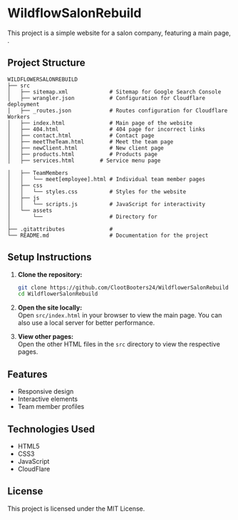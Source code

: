 # WildflowSalonRebuild

This project is a simple website for a salon company, featuring a main page, .

## Project Structure

```
WILDFLOWERSALONREBUILD
├── src
│   ├── sitemap.xml             # Sitemap for Google Search Console
│   ├── wrangler.json           # Configuration for Cloudflare deployment
│   ├── _routes.json            # Routes configuration for Cloudflare Workers
│   ├── index.html              # Main page of the website
│   ├── 404.html                # 404 page for incorrect links
│   ├── contact.html            # Contact page
│   ├── meetTheTeam.html        # Meet the team page
│   ├── newClient.html          # New client page
│   ├── products.html           # Products page
│   ├── services.html        # Service menu page

│   ├── TeamMembers
│   │   └── meet[employee].html # Individual team member pages
│   ├── css
│   │   └── styles.css          # Styles for the website
│   ├── js
│   │   └── scripts.js          # JavaScript for interactivity
│   └── assets
│       └──                     # Directory for
│
├── .gitattributes              # 
└── README.md                   # Documentation for the project
```

## Setup Instructions

1. **Clone the repository:**
   ```sh
   git clone https://github.com/ClootBooters24/WildflowerSalonRebuild
   cd WildflowerSalonRebuild
   ```
2. **Open the site locally:**  
   Open `src/index.html` in your browser to view the main page.
   You can also use a local server for better performance.

3. **View other pages:**  
   Open the other HTML files in the `src` directory to view the respective pages.

## Features

- Responsive design
- Interactive elements
- Team member profiles

## Technologies Used

- HTML5
- CSS3
- JavaScript
- CloudFlare

## License

This project is licensed under the MIT License.